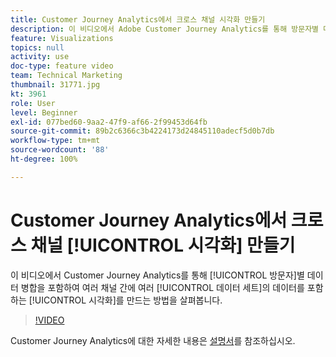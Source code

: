 ```yaml
---
title: Customer Journey Analytics에서 크로스 채널 시각화 만들기
description: 이 비디오에서 Adobe Customer Journey Analytics를 통해 방문자별 데이터 병합을 포함하여 여러 채널 간에 여러 데이터 세트의 데이터를 포함하는 시각화를 만드는 방법을 살펴봅니다.
feature: Visualizations
topics: null
activity: use
doc-type: feature video
team: Technical Marketing
thumbnail: 31771.jpg
kt: 3961
role: User
level: Beginner
exl-id: 077bed60-9aa2-47f9-af66-2f99453d64fb
source-git-commit: 89b2c6366c3b4224173d24845110adecf5d0b7db
workflow-type: tm+mt
source-wordcount: '88'
ht-degree: 100%

---
```


# Customer Journey Analytics에서 크로스 채널 [!UICONTROL 시각화] 만들기

이 비디오에서 Customer Journey Analytics를 통해 [!UICONTROL 방문자]별 데이터 병합을 포함하여 여러 채널 간에 여러 [!UICONTROL 데이터 세트]의 데이터를 포함하는 [!UICONTROL 시각화]를 만드는 방법을 살펴봅니다.

>[!VIDEO](https://video.tv.adobe.com/v/31771/?quality=12&learn=on)

Customer Journey Analytics에 대한 자세한 내용은 [설명서](https://experienceleague.adobe.com/docs/analytics-platform/using/cja-landing.html)를 참조하십시오.
